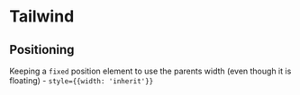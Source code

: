 # Tailwind

## Positioning
Keeping a `fixed` position element to use the parents width (even though it is floating) - `style={{width: 'inherit'}}`

